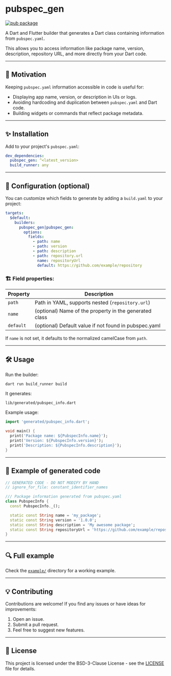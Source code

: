 # pubspec_gen

[![pub package](https://img.shields.io/pub/v/pubspec_gen.svg)](https://pub.dev/packages/pubspec_gen)

A Dart and Flutter builder that generates a Dart class containing information from `pubspec.yaml`.

This allows you to access information like package name, version, description, repository URL, and more directly from your Dart code.

---

## 🚀 Motivation

Keeping `pubspec.yaml` information accessible in code is useful for:

- Displaying app name, version, or description in UIs or logs.
- Avoiding hardcoding and duplication between `pubspec.yaml` and Dart code.
- Building widgets or commands that reflect package metadata.

---

## ✨ Installation

Add to your project's `pubspec.yaml`:

```yaml
dev_dependencies:
  pubspec_gen: ^<latest_version>
  build_runner: any
```

---

## 🔧 Configuration (optional)

You can customize which fields to generate by adding a `build.yaml` to your project:

```yaml
targets:
  $default:
    builders:
      pubspec_gen|pubspec_gen:
        options:
          fields:
            - path: name
            - path: version
            - path: description
            - path: repository.url
              name: repositoryUrl
              default: https://github.com/example/repository
```

### 🏗️ Field properties:

| Property  | Description                                                |
| ----------| -----------------------------------------------------------|
| `path`    | Path in YAML, supports nested (`repository.url`)           |
| `name`    | (optional) Name of the property in the generated class     |
| `default` | (optional) Default value if not found in pubspec.yaml      |

If `name` is not set, it defaults to the normalized camelCase from `path`.

---

## 🛠️ Usage

Run the builder:

```bash
dart run build_runner build
```

It generates:

```
lib/generated/pubspec_info.dart
```

Example usage:

```dart
import 'generated/pubspec_info.dart';

void main() {
  print('Package name: ${PubspecInfo.name}');
  print('Version: ${PubspecInfo.version}');
  print('Description: ${PubspecInfo.description}');
}
```

---

## 📜 Example of generated code

```dart
// GENERATED CODE - DO NOT MODIFY BY HAND
// ignore_for_file: constant_identifier_names

/// Package information generated from pubspec.yaml
class PubspecInfo {
  const PubspecInfo._();

  static const String name = 'my_package';
  static const String version = '1.0.0';
  static const String description = 'My awesome package';
  static const String repositoryUrl = 'https://github.com/example/repository';
}
```

---

## 🔍 Full example

Check the [`example/`](./example) directory for a working example.

---

## 💡 Contributing

Contributions are welcome! If you find any issues or have ideas for improvements:

1. Open an issue.
2. Submit a pull request.
3. Feel free to suggest new features.

---

## 📝 License

This project is licensed under the BSD-3-Clause License - see the [LICENSE](LICENSE) file for details.
